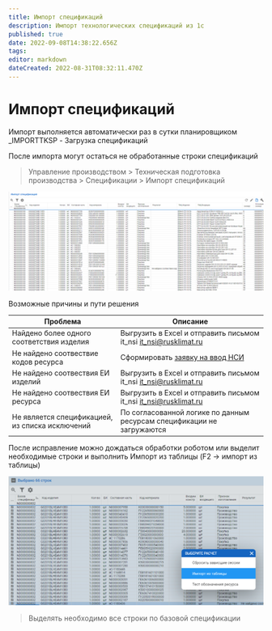 ```yaml
---
title: Импорт спецификаций
description: Импорт технологических спецификаций из 1с
published: true
date: 2022-09-08T14:38:22.656Z
tags: 
editor: markdown
dateCreated: 2022-08-31T08:32:11.470Z
---
```


# Импорт спецификаций

Импорт выполняется автоматически раз в сутки планировщиком \_IMPORTTKSP - Загрузка спецификаций

После импорта могут остаться не обработанные строки спецификаций

>Управление производством > Техническая подготовка производства > Спецификации > Импорт спецификаций

![](<../../assets/image (605).png>)

Возможные причины и пути решения

| Проблема                                        | Описание                                                                                          |
| ----------------------------------------------- | ------------------------------------------------------------------------------------------------- |
| Найдено более одного соответствия изделия       | Выгрузить в Excel и отправить письмом it\_nsi [it\_nsi@rusklimat.ru](mailto:it\_nsi@rusklimat.ru) |
| Не найдено соотвествие кодов ресурса            | Сформировать [заявку на ввод НСИ](../../upravlenie-mdm/zayavki-na-vvod-resursov/)                 |
| Не найдено соотвествия ЕИ изделий               | Выгрузить в Excel и отправить письмом it\_nsi [it\_nsi@rusklimat.ru](mailto:it\_nsi@rusklimat.ru) |
| Не найдено соотвествия ЕИ ресурса               | Выгрузить в Excel и отправить письмом it\_nsi [it\_nsi@rusklimat.ru](mailto:it\_nsi@rusklimat.ru) |
| Не является спецификацией, из списка исключений | По согласованной логике по данным ресурсам спецификации не загружаются                            |

После исправление можно дождаться обработки роботом или выделит необходимые строки и выполнить Импорт из таблицы (F2 -> импорт из таблицы)

![](<../../assets/image (409).png>)

>Выделять необходимо все строки по базовой спецификации

